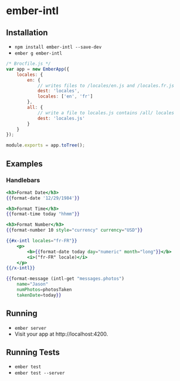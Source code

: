 # ember-intl

## Installation

* `npm install ember-intl --save-dev`
* `ember g ember-intl`

```js
/* Brocfile.js */
var app = new EmberApp({
	locales: {
		en: {
			// writes files to /locales/en.js and /locales.fr.js
			dest: 'locales',
			locales: ['en', 'fr']
		},
		all: {
			// write a file to locales.js contains /all/ locales
			dest: 'locales.js'
		}
	}
});

module.exports = app.toTree();
```

## Examples

### Handlebars

```hbs
<h3>Format Date</h3>
{{format-date '12/29/1984'}}

<h3>Format Time</h3>
{{format-time today "hhmm"}}

<h3>Format Number</h3>
{{format-number 10 style="currency" currency="USD"}}

{{#x-intl locales="fr-FR"}}
	<p>
		<b>{{format-date today day="numeric" month="long"}}</b>
		<i>("fr-FR" locale)</i>
	</p>
{{/x-intl}}

{{format-message (intl-get "messages.photos")
	name="Jason"
	numPhotos=photosTaken
	takenDate=today}}
```

## Running

* `ember server`
* Visit your app at http://localhost:4200.

## Running Tests

* `ember test`
* `ember test --server`
